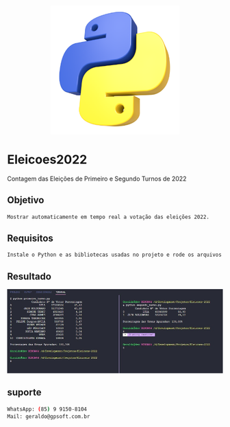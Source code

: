 <p align="center">
  <img src="./assets/images/logo.jpg" width="300" alt="Python" /></a>
</p>

# Eleicoes2022
Contagem das Eleições de Primeiro e Segundo Turnos de 2022

## Objetivo
```bash
Mostrar automaticamente em tempo real a votação das eleições 2022.
```

## Requisitos
```bash
Instale o Python e as bibliotecas usadas no projeto e rode os arquivos.
```

## Resultado
<p align="center">
  <img src="./assets/images/eleicoes.jpg" width="800" alt="Eleicoes" /></a>
</p>

## suporte
```bash
WhatsApp: (85) 9 9150-8104
Mail: geraldo@gpsoft.com.br
```

